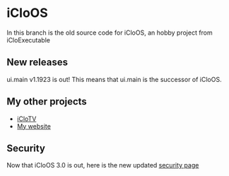 # iCloOS
In this branch is the old source code for iCloOS, an hobby project from iCloExecutable
## New releases
ui.main v1.1923 is out! This means that ui.main is the successor of iCloOS.
## My other projects
* [iCloTV](https://github.com/iCloExecutable/iclotv)
* [My website](https://github.com/iCloExecutable/iclostudios.ml)
## Security
Now that iCloOS 3.0 is out, here is the new updated [security page](https://github.com/iCloExecutable/iCloOS/blob/master/SECURITY.md)
